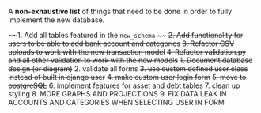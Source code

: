 A **non-exhaustive list** of things that need to be done in order to fully implement the new database.

~~1. Add all tables featured in the `new_schema` ~~
~~2. Add functionality for users to be able to add bank account and categories~~
~~3. Refactor CSV uploads to work with the new transaction model~~
~~4. Refactor validation.py and all other validation to work with the new models~~
~~1. Document database design (er diagram)~~
2. validate all forms
~~3. use custom defined user class instead of built in django user~~
~~4. make custom user login form~~
~~5. move to postgreSQL~~
6. implement features for asset and debt tables
7. clean up styling
8. MORE GRAPHS AND PROJECTIONS
9. FIX DATA LEAK IN ACCOUNTS AND CATEGORIES WHEN SELECTING USER IN FORM

